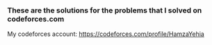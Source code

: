### These are the solutions for the problems that I solved on codeforces.com

My codeforces account: https://codeforces.com/profile/HamzaYehia
